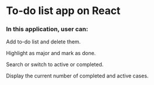 # To-do list app on React

### In this application, user can:

Add to-do list and delete them.

Highlight as major and mark as done.

Search or switch to active or completed.

Display the current number of completed and active cases.
